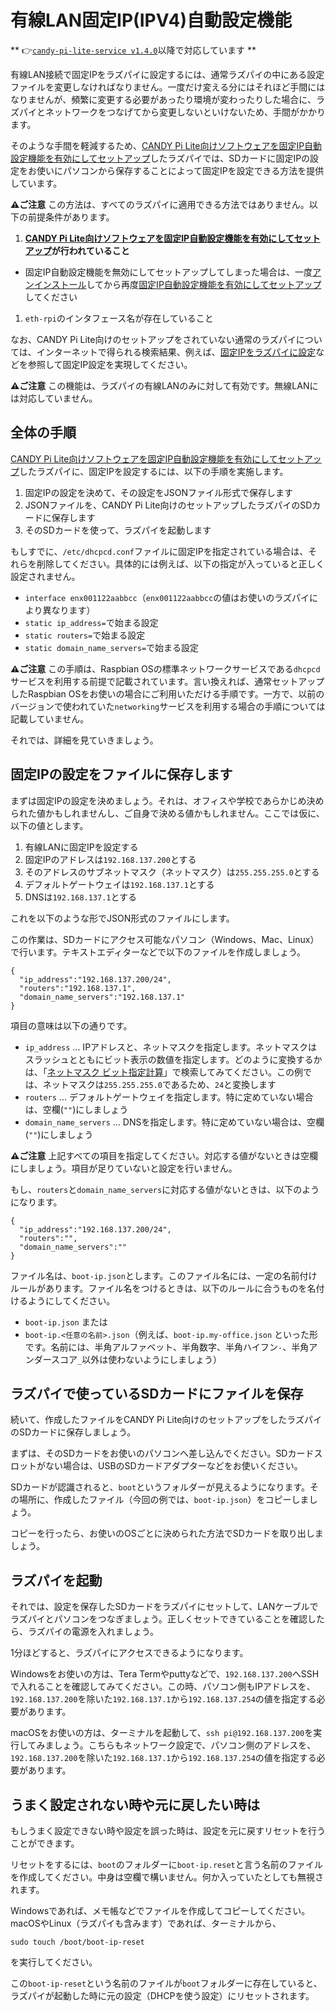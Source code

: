 <!-- toc -->

# 有線LAN固定IP(IPV4)自動設定機能

** 👉[`candy-pi-lite-service v1.4.0`](https://forums.candy-line.io/t/v1-4-0/38)以降で対応しています **


有線LAN接続で固定IPをラズパイに設定するには、通常ラズパイの中にある設定ファイルを変更しなければなりません。一度だけ変える分にはそれほど手間にはなりませんが、頻繁に変更する必要があったり環境が変わったりした場合に、ラズパイとネットワークをつなげてから変更しないといけないため、手間がかかります。

そのような手間を軽減するため、[CANDY Pi Lite向けソフトウェアを固定IP自動設定機能を有効にしてセットアップ](/setup/terminal.md)したラズパイでは、SDカードに固定IPの設定をお使いにパソコンから保存することによって固定IPを設定できる方法を提供しています。

**⚠️ご注意** この方法は、すべてのラズパイに適用できる方法ではありません。以下の前提条件があります。

1. **[CANDY Pi Lite向けソフトウェアを固定IP自動設定機能を有効にしてセットアップ](/setup/terminal.html)が行われていること**
  - 固定IP自動設定機能を無効にしてセットアップしてしまった場合は、一度[アンインストール](/uninstallation/candy-pi-lite-service.md)してから再度[固定IP自動設定機能を有効にしてセットアップ](/setup/terminal.md)してください
1. `eth-rpi`のインタフェース名が存在していること

なお、CANDY Pi Lite向けのセットアップをされていない通常のラズパイについては、インターネットで得られる検索結果、例えば、[固定IPをラズパイに設定](https://www.google.co.jp/#q=固定IPをラズパイに設定&tbs=qdr:y)などを参照して固定IP設定を実現してください。

**⚠️ご注意** この機能は、ラズパイの有線LANのみに対して有効です。無線LANには対応していません。

## 全体の手順

[CANDY Pi Lite向けソフトウェアを固定IP自動設定機能を有効にしてセットアップ](/setup/terminal.md)したラズパイに、固定IPを設定するには、以下の手順を実施します。

1. 固定IPの設定を決めて、その設定をJSONファイル形式で保存します
1. JSONファイルを、CANDY Pi Lite向けのセットアップしたラズパイのSDカードに保存します
1. そのSDカードを使って、ラズパイを起動します

もしすでに、`/etc/dhcpcd.conf`ファイルに固定IPを指定されている場合は、それらを削除してください。具体的には例えば、以下の指定が入っていると正しく設定されません。

- `interface enx001122aabbcc`（`enx001122aabbcc`の値はお使いのラズパイにより異なります）
- `static ip_address=`で始まる設定
- `static routers=`で始まる設定
- `static domain_name_servers=`で始まる設定

**⚠️ご注意** この手順は、Raspbian OSの標準ネットワークサービスである`dhcpcd`サービスを利用する前提で記載されています。言い換えれば、通常セットアップしたRaspbian OSをお使いの場合にご利用いただける手順です。一方で、以前のバージョンで使われていた`networking`サービスを利用する場合の手順については記載していません。

それでは、詳細を見ていきましょう。

## 固定IPの設定をファイルに保存します

まずは固定IPの設定を決めましょう。それは、オフィスや学校であらかじめ決められた値かもしれませんし、ご自身で決める値かもしれません。ここでは仮に、以下の値とします。

1. 有線LANに固定IPを設定する
1. 固定IPのアドレスは`192.168.137.200`とする
1. そのアドレスのサブネットマスク（ネットマスク）は`255.255.255.0`とする
1. デフォルトゲートウェイは`192.168.137.1`とする
1. DNSは`192.168.137.1`とする

これを以下のような形でJSON形式のファイルにします。

この作業は、SDカードにアクセス可能なパソコン（Windows、Mac、Linux）で行います。テキストエディターなどで以下のファイルを作成しましょう。

```
{
  "ip_address":"192.168.137.200/24",
  "routers":"192.168.137.1",
  "domain_name_servers":"192.168.137.1"
}
```

項目の意味は以下の通りです。

- `ip_address` ... IPアドレスと、ネットマスクを指定します。ネットマスクはスラッシュとともにビット表示の数値を指定します。どのように変換するかは、「[ネットマスク ビット指定計算](https://www.google.co.jp/#q=ネットマスク+ビット指定計算)」で検索してみてください。この例では、ネットマスクは`255.255.255.0`であるため、`24`と変換します
- `routers` ... デフォルトゲートウェイを指定します。特に定めていない場合は、空欄(`""`)にしましょう
- `domain_name_servers` ... DNSを指定します。特に定めていない場合は、空欄(`""`)にしましょう

**⚠️ご注意** 上記すべての項目を指定してください。対応する値がないときは空欄にしましょう。項目が足りていないと設定を行いません。

もし、`routers`と`domain_name_servers`に対応する値がないときは、以下のようになります。

```
{
  "ip_address":"192.168.137.200/24",
  "routers":"",
  "domain_name_servers":""
}
```

ファイル名は、`boot-ip.json`とします。このファイル名には、一定の名前付けルールがあります。ファイル名をつけるときは、以下のルールに合うものを名付けるようにしてください。

- `boot-ip.json` または
- `boot-ip.<任意の名前>.json`（例えば、`boot-ip.my-office.json` といった形です。名前には、半角アルファベット、半角数字、半角ハイフン`-`、半角アンダースコア`_`以外は使わないようにしましょう）

## ラズパイで使っているSDカードにファイルを保存

続いて、作成したファイルをCANDY Pi Lite向けのセットアップをしたラズパイのSDカードに保存しましょう。

まずは、そのSDカードをお使いのパソコンへ差し込んでください。SDカードスロットがない場合は、USBのSDカードアダプターなどをお使いください。

SDカードが認識されると、`boot`というフォルダーが見えるようになります。その場所に、作成したファイル（今回の例では、`boot-ip.json`）をコピーしましょう。

コピーを行ったら、お使いのOSごとに決められた方法でSDカードを取り出しましょう。

## ラズパイを起動

それでは、設定を保存したSDカードをラズパイにセットして、LANケーブルでラズパイとパソコンをつなぎましょう。正しくセットできていることを確認したら、ラズパイの電源を入れましょう。

1分ほどすると、ラズパイにアクセスできるようになります。

Windowsをお使いの方は、Tera Termやputtyなどで、`192.168.137.200`へSSHで入れることを確認してみてください。この時、パソコン側もIPアドレスを、`192.168.137.200`を除いた`192.168.137.1`から`192.168.137.254`の値を指定する必要があります。

macOSをお使いの方は、ターミナルを起動して、`ssh pi@192.168.137.200`を実行してみましょう。こちらもネットワーク設定で、パソコン側のアドレスを、`192.168.137.200`を除いた`192.168.137.1`から`192.168.137.254`の値を指定する必要があります。

## うまく設定されない時や元に戻したい時は

もしうまく設定できない時や設定を誤った時は、設定を元に戻すリセットを行うことができます。

リセットをするには、`boot`のフォルダーに`boot-ip.reset`と言う名前のファイルを作成してください。中身は空欄で構いません。何か入っていたとしても無視されます。

Windowsであれば、メモ帳などでファイルを作成してコピーしてください。macOSやLinux（ラズパイも含みます）であれば、ターミナルから、
```
sudo touch /boot/boot-ip-reset
```
を実行してください。

この`boot-ip-reset`という名前のファイルが`boot`フォルダーに存在していると、ラズパイが起動した時に元の設定（DHCPを使う設定）にリセットされます。

